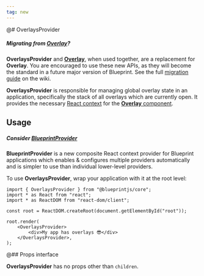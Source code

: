 ```yaml
---
tag: new
---
```


@# OverlaysProvider

<div class="@ns-callout @ns-intent-primary @ns-icon-info-sign @ns-callout-has-body-content">
    <h5 class="@ns-heading">

Migrating from [Overlay](#core/components/overlay)?

</h5>

**OverlaysProvider** and [**Overlay**](#core/components/overlay), when used
together, are a replacement for **Overlay**. You are encouraged to use these new APIs, as they will
become the standard in a future major version of Blueprint. See the full
[migration guide](https://github.com/palantir/blueprint/wiki/Overlay2-migration) on the wiki.

</div>

**OverlaysProvider** is responsible for managing global overlay state in an application,
specifically the stack of all overlays which are currently open. It provides the necessary
[React context](https://react.dev/learn/passing-data-deeply-with-context) for the
[**Overlay** component](#core/components/overlay).

## Usage

<div class="@ns-callout @ns-intent-primary @ns-icon-info-sign @ns-callout-has-body-content">
    <h5 class="@ns-heading">

Consider [**BlueprintProvider**](#core/context/blueprint-provider)

</h5>

**BlueprintProvider** is a new composite React context provider for Blueprint applications which
enables & configures multiple providers automatically and is simpler to use than individual lower-level providers.

</div>

To use **OverlaysProvider**, wrap your application with it at the root level:

```tsx
import { OverlaysProvider } from "@blueprintjs/core";
import * as React from "react";
import * as ReactDOM from "react-dom/client";

const root = ReactDOM.createRoot(document.getElementById("root"));

root.render(
    <OverlaysProvider>
        <div>My app has overlays 😎</div>
    </OverlaysProvider>,
);
```

@## Props interface

**OverlaysProvider** has no props other than `children`.
